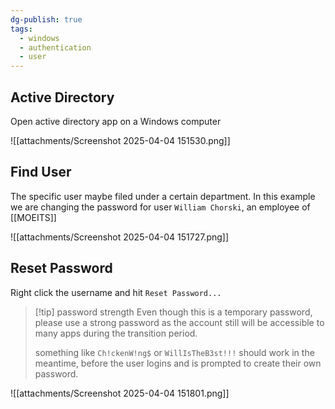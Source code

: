 ```yaml
---
dg-publish: true
tags:
  - windows
  - authentication
  - user
---
```

## Active Directory
Open active directory app on a Windows computer

![[attachments/Screenshot 2025-04-04 151530.png]]
## Find User
The specific user maybe filed under a certain department. In this example we are changing the password for user `William Chorski`, an employee of [[MOEITS]]

![[attachments/Screenshot 2025-04-04 151727.png]]

## Reset Password
Right click the username and hit `Reset Password...` 

> [!tip] password strength
> Even though this is a temporary password, please use a strong password as the account still will be accessible to many apps during the transition period. 
> 
> something like `Ch!ckenW!ng$` or `WillIsTheB3st!!!` should work in the meantime, before the user logins and is prompted to create their own password.


![[attachments/Screenshot 2025-04-04 151801.png]]